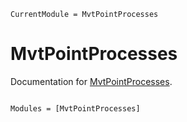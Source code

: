 ```@meta
CurrentModule = MvtPointProcesses
```

# MvtPointProcesses

Documentation for [MvtPointProcesses](https://github.com/JakeGrainger/MvtPointProcesses.jl).

```@index
```

```@autodocs
Modules = [MvtPointProcesses]
```
